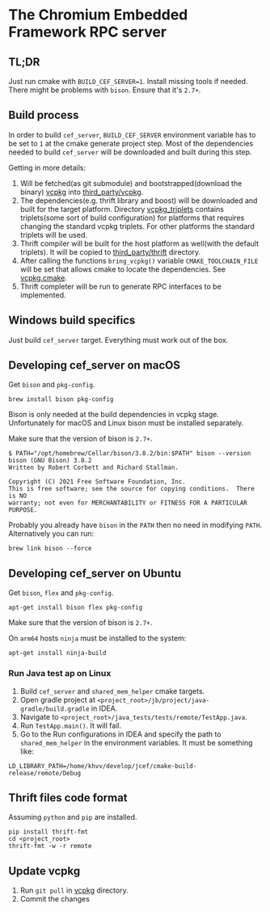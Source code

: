 # The Chromium Embedded Framework RPC server

## TL;DR
Just run cmake with `BUILD_CEF_SERVER=1`. Install missing tools if needed. There might be problems with `bison`.
Ensure that it's `2.7+`.

## Build process
In order to build `cef_server`, `BUILD_CEF_SERVER` environment variable has to be set to `1` at the cmake generate 
project step. Most of the dependencies needed to build `cef_server` will be downloaded and built during this step.

Getting in more details:
1. Will be fetched(as git submodule) and bootstrapped(download the binary)
   [vcpkg](https://github.com/microsoft/vcpkg) into [third_party/vcpkg](../third_party/vcpkg).
2. The dependencies(e.g. thrift library and boost) will be downloaded and built for the target platform.
   Directory [vcpkg_triplets](../vcpkg_triplets) contains triplets(some sort of build configuration) for platforms that
   requires changing the standard vcpkg triplets. For other platforms the standard triplets will be used.
3. Thrift compiler will be built for the host platform as well(with the default triplets). It will be copied to 
   [third_party/thrift](../third_party/thrift) directory.
4. After calling the functions `bring_vcpkg()` variable `CMAKE_TOOLCHAIN_FILE` will be set that allows cmake to locate
   the dependencies. See [vcpkg.cmake](../cmake/vcpkg.cmake).
5. Thrift completer will be run to generate RPC interfaces to be implemented.

## Windows build specifics
Just build `cef_server` target. Everything must work out of the box.

## Developing cef_server on macOS
Get `bison` and `pkg-config`.
```
brew install bison pkg-config
```
Bison is only needed at the build dependencies in vcpkg stage.
Unfortunately for macOS and Linux bison must be installed separately.

Make sure that the version of bison is `2.7+`.
```
$ PATH="/opt/homebrew/Cellar/bison/3.8.2/bin:$PATH" bison --version
bison (GNU Bison) 3.8.2
Written by Robert Corbett and Richard Stallman.

Copyright (C) 2021 Free Software Foundation, Inc.
This is free software; see the source for copying conditions.  There is NO
warranty; not even for MERCHANTABILITY or FITNESS FOR A PARTICULAR PURPOSE.
``` 
Probably you already have `bison` in the `PATH` then no need in modifying `PATH`. 
Alternatively you can run:
```
brew link bison --force
```

## Developing cef_server on Ubuntu
Get `bison`, `flex` and `pkg-config`.
```
apt-get install bison flex pkg-config 
```
Make sure that the version of bison is `2.7+`.

On `arm64` hosts `ninja` must be installed to the system:
```
apt-get install ninja-build
```

### Run Java test ap on Linux
1. Build `cef_server` and `shared_mem_helper` cmake targets.
2. Open gradle project at `<project_root>/jb/project/java-gradle/build.gradle` in IDEA.
3. Navigate to `<project_root>/java_tests/tests/remote/TestApp.java`.
4. Run `TestApp.main()`. It will fail.
5. Go to the Run configurations in IDEA and specify the path to `shared_mem_helper` in the environment variables.
   It must be something like:
```
LD_LIBRARY_PATH=/home/khvv/develop/jcef/cmake-build-release/remote/Debug
```

## Thrift files code format
Assuming `python` and `pip` are installed.
```
pip install thrift-fmt
cd <project_root>
thrift-fmt -w -r remote
```

## Update vcpkg
1. Run `git pull` in [vcpkg](../third_party/vcpkg) directory.
2. Commit the changes
